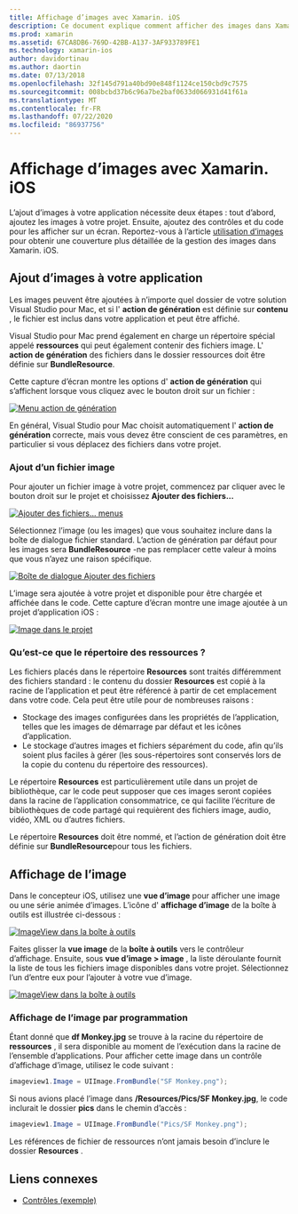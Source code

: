 ```yaml
---
title: Affichage d’images avec Xamarin. iOS
description: Ce document explique comment afficher des images dans Xamarin. iOS. Il aborde l’ajout d’images à une application par programme ou par le biais du concepteur iOS.
ms.prod: xamarin
ms.assetid: 67CA8DB6-769D-42BB-A137-3AF933789FE1
ms.technology: xamarin-ios
author: davidortinau
ms.author: daortin
ms.date: 07/13/2018
ms.openlocfilehash: 32f145d791a40bd90e848f1124ce150cbd9c7575
ms.sourcegitcommit: 008bcbd37b6c96a7be2baf0633d066931d41f61a
ms.translationtype: MT
ms.contentlocale: fr-FR
ms.lasthandoff: 07/22/2020
ms.locfileid: "86937756"
---
```

# <a name="displaying-images-with-xamarinios"></a>Affichage d’images avec Xamarin. iOS

L’ajout d’images à votre application nécessite deux étapes : tout d’abord, ajoutez les images à votre projet. Ensuite, ajoutez des contrôles et du code pour les afficher sur un écran. Reportez-vous à l’article [utilisation d’images](~/ios/app-fundamentals/images-icons/index.md) pour obtenir une couverture plus détaillée de la gestion des images dans Xamarin. iOS.

## <a name="adding-images-to-your-app"></a>Ajout d’images à votre application

Les images peuvent être ajoutées à n’importe quel dossier de votre solution Visual Studio pour Mac, et si l' **action de génération** est définie sur **contenu** , le fichier est inclus dans votre application et peut être affiché.

Visual Studio pour Mac prend également en charge un répertoire spécial appelé **ressources** qui peut également contenir des fichiers image. L' **action de génération** des fichiers dans le dossier ressources doit être définie sur **BundleResource**.

Cette capture d’écran montre les options d' **action de génération** qui s’affichent lorsque vous cliquez avec le bouton droit sur un fichier :

 [![Menu action de génération](image-images/image30a.png)](image-images/image30a.png#lightbox)

En général, Visual Studio pour Mac choisit automatiquement l' **action de génération** correcte, mais vous devez être conscient de ces paramètres, en particulier si vous déplacez des fichiers dans votre projet.

### <a name="adding-an-image-file"></a>Ajout d’un fichier image

Pour ajouter un fichier image à votre projet, commencez par cliquer avec le bouton droit sur le projet et choisissez **Ajouter des fichiers...**

 [![Ajouter des fichiers... menus](image-images/image31a.png)](image-images/image31a.png#lightbox)

Sélectionnez l’image (ou les images) que vous souhaitez inclure dans la boîte de dialogue fichier standard. L’action de génération par défaut pour les images sera **BundleResource** -ne pas remplacer cette valeur à moins que vous n’ayez une raison spécifique.

 [![Boîte de dialogue Ajouter des fichiers](image-images/image32a.png)](image-images/image32a.png#lightbox)

L’image sera ajoutée à votre projet et disponible pour être chargée et affichée dans le code. Cette capture d’écran montre une image ajoutée à un projet d’application iOS :

 [![Image dans le projet](image-images/image33a.png)](image-images/image33a.png#lightbox)

### <a name="what-is-the-resources-directory"></a>Qu’est-ce que le répertoire des ressources ?

Les fichiers placés dans le répertoire **Resources** sont traités différemment des fichiers standard : le contenu du dossier **Resources** est copié à la racine de l’application et peut être référencé à partir de cet emplacement dans votre code. Cela peut être utile pour de nombreuses raisons :

- Stockage des images configurées dans les propriétés de l’application, telles que les images de démarrage par défaut et les icônes d’application.
- Le stockage d’autres images et fichiers séparément du code, afin qu’ils soient plus faciles à gérer (les sous-répertoires sont conservés lors de la copie du contenu du répertoire des ressources).

Le répertoire **Resources** est particulièrement utile dans un projet de bibliothèque, car le code peut supposer que ces images seront copiées dans la racine de l’application consommatrice, ce qui facilite l’écriture de bibliothèques de code partagé qui requièrent des fichiers image, audio, vidéo, XML ou d’autres fichiers.

Le répertoire **Resources** doit être nommé, et l’action de génération doit être définie sur **BundleResource**pour tous les fichiers.

## <a name="displaying-the-image"></a>Affichage de l’image

Dans le concepteur iOS, utilisez une **vue d’image** pour afficher une image ou une série animée d’images. L’icône d' **affichage d’image** de la boîte à outils est illustrée ci-dessous :

 [![ImageView dans la boîte à outils](image-images/image35a.png)](image-images/image35.png#lightbox)

Faites glisser la **vue image** de la **boîte à outils** vers le contrôleur d’affichage. Ensuite, sous **vue d’image > image** , la liste déroulante fournit la liste de tous les fichiers image disponibles dans votre projet. Sélectionnez l’un d’entre eux pour l’ajouter à votre vue d’image.

 [![ImageView dans la boîte à outils](image-images/image36a.png)](image-images/image36.png#lightbox)

### <a name="displaying-the-image-programmatically"></a>Affichage de l’image par programmation

Étant donné que **df Monkey.jpg** se trouve à la racine du répertoire de **ressources** , il sera disponible au moment de l’exécution dans la racine de l’ensemble d’applications. Pour afficher cette image dans un contrôle d’affichage d’image, utilisez le code suivant :

```csharp
imageview1.Image = UIImage.FromBundle("SF Monkey.png");
```

Si nous avions placé l’image dans **/Resources/Pics/SF Monkey.jpg**, le code inclurait le dossier **pics** dans le chemin d’accès :

```csharp
imageview1.Image = UIImage.FromBundle("Pics/SF Monkey.png");
```

Les références de fichier de ressources n’ont jamais besoin d’inclure le dossier **Resources** .

## <a name="related-links"></a>Liens connexes

- [Contrôles (exemple)](https://docs.microsoft.com/samples/xamarin/ios-samples/controls)

